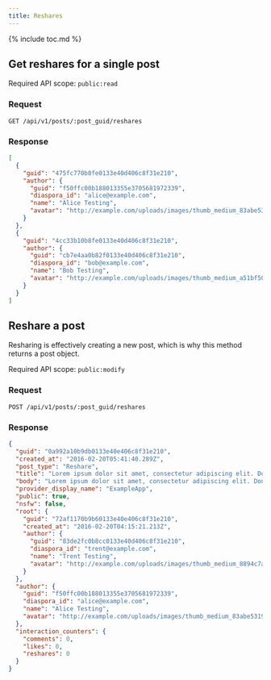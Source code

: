 ```yaml
---
title: Reshares
---
```


{% include toc.md %}

## Get reshares for a single post

Required API scope: `public:read`

### Request

~~~
GET /api/v1/posts/:post_guid/reshares
~~~

### Response

~~~json
[
  {
    "guid": "475fc770b8fe0133e40d406c8f31e210",
    "author": {
      "guid": "f50ffc00b188013355e3705681972339",
      "diaspora_id": "alice@example.com",
      "name": "Alice Testing",
      "avatar": "http://example.com/uploads/images/thumb_medium_83abe5319ef830c2bd84.jpg"
    }
  },
  {
    "guid": "4cc33b10b8fe0133e40d406c8f31e210",
    "author": {
      "guid": "cb7e4aa0b82f0133e40d406c8f31e210",
      "diaspora_id": "bob@example.com",
      "name": "Bob Testing",
      "avatar": "http://example.com/uploads/images/thumb_medium_a51bf501fe86c198c0b1.jpg"
    }
  }
]
~~~

## Reshare a post

Resharing is effectively creating a new post, which is why this method returns a post object.

Required API scope: `public:modify`

### Request

~~~
POST /api/v1/posts/:post_guid/reshares
~~~

### Response

~~~json
{
  "guid": "0a992a10b9db0133e40e406c8f31e210",
  "created_at": "2016-02-20T05:41:40.289Z",
  "post_type": "Reshare",
  "title": "Lorem ipsum dolor sit amet, consectetur adipiscing elit. Donec a di...",
  "body": "Lorem ipsum dolor sit amet, consectetur adipiscing elit. Donec a diam lectus. Sed sit amet ipsum mauris. Maecenas congue ligula ac quam viverra nec consectetur ante hendrerit. Donec et mollis dolor.",
  "provider_display_name": "ExampleApp",
  "public": true,
  "nsfw": false,
  "root": {
    "guid": "72af1170b9b60133e40e406c8f31e210",
    "created_at": "2016-02-20T04:15:21.213Z",
    "author": {
      "guid": "83de2fc0b8cc0133e40d406c8f31e210",
      "diaspora_id": "trent@example.com",
      "name": "Trent Testing",
      "avatar": "http://example.com/uploads/images/thumb_medium_8894c7a0b8cc0133e40d.jpg"
    }
  },
  "author": {
    "guid": "f50ffc00b188013355e3705681972339",
    "diaspora_id": "alice@example.com",
    "name": "Alice Testing",
    "avatar": "http://example.com/uploads/images/thumb_medium_83abe5319ef830c2bd84.jpg"
  },
  "interaction_counters": {
    "comments": 0,
    "likes": 0,
    "reshares": 0
  }
}
~~~

